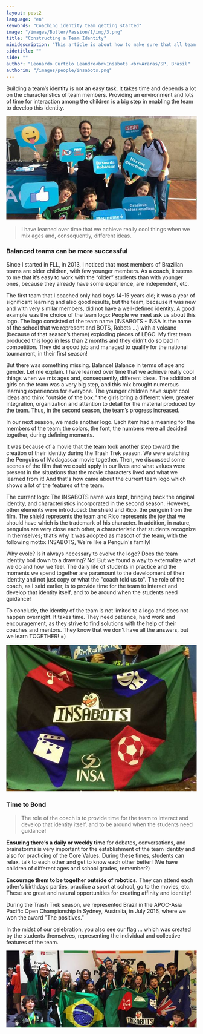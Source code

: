 ```yaml
---
layout: post2
language: "en"
keywords: "Coaching identity team getting_started"
image: "/images/Butler/Passion/1/img/3.png"
title: "Constructing a Team Identity"
minidescription: "This article is about how to make sure that all team members are involved and learning."
sidetitle: ""
side: ""
author: "Leonardo Curtolo Leandro<br>Insabots <br>Araras/SP, Brasil"
authorim: "/images/people/insabots.png"
---
```


Building a team’s identity is not an easy task. It takes time and depends a lot on the characteristics of team members. Providing an environment and lots of time for interaction among the children is a big step in enabling the team to develop this identity.

![](/images/coachcorner/insabots1.jpg)

> I have learned over time that we achieve really cool things when we mix ages and, consequently, different ideas.

### Balanced teams can be more successful

Since I started in FLL, in 2013, I noticed that most members of Brazilian teams are older children, with few younger members. As a coach, it seems to me that it’s easy to work with the “older” students than with younger ones, because they already have some experience, are independent, etc. 

The first team that I coached only had boys 14-15 years old; it was a year of significant learning and also good results, but the team, because it was new and with very similar members, did not have a well-defined identity. A good example was the choice of the team logo: People we meet ask us about this logo. The logo consisted of the team name (INSABOTS - INSA is the name of the school that we represent and BOTS, Robots ...) with a volcano (because of that season’s theme) exploding pieces of LEGO. My first team produced this logo in less than 2 months and they didn't do so bad in competition. They did a good job and managed to qualify for the national tournament, in their first season!

But there was something missing. Balance! Balance in terms of age and gender. Let me explain. I have learned over time that we achieve really cool things when we mix ages and, consequently, different ideas. The addition of girls on the team was a very big step, and this mix brought numerous learning experiences for everyone. The younger children have super cool ideas and think "outside of the box;" the girls bring a different view, greater integration, organization and attention to detail for the material produced by the team. Thus, in the second season, the team’s progress increased.

In our next season, we made another logo. Each item had a meaning for the members of the team: the colors, the font, the numbers were all decided together, during defining moments.

It was because of a movie that the team took another step toward the creation of their identity during the Trash Trek season. We were watching the Penguins of Madagascar movie together. Then, we discussed some scenes of the film that we could apply in our lives and what values were present in the situations that the movie characters lived and what we learned from it! And that's how came about the current team logo which shows a lot of the features of the team.

The current logo: The INSABOTS name was kept, bringing back the original identity, and characteristics incorporated in the second season. However, other elements were introduced: the shield and Rico, the penguin from the film. The shield represents the team and Rico represents the joy that we should have which is the trademark of his character. In addition, in nature, penguins are very close each other, a characteristic that students recognize in themselves; that’s why it was adopted as mascot of the team, with the following motto: INSABOTS, We're like a Penguin's family!

Why evole? Is it always necessary to evolve the logo? Does the team identity boil down to a drawing? No! But we found a way to externalize what we do and how we feel. The daily life of students in practice and the moments we spend together are paramount to the development of their identity and not just copy or what the "coach told us to". The role of the coach, as I said earlier, is to provide time for the team to interact and develop that identity itself, and to be around when the students need guidance!

To conclude, the identity of the team is not limited to a logo and does not happen overnight. It takes time. They need patience, hard work and encouragement, as they strive to find solutions with the help of their coaches and mentors. They know that we don't have all the answers, but we learn TOGETHER! =)

![](/images/coachcorner/insabots2.jpg)


### Time to Bond

> The role of the coach is to provide time for the team to interact and develop that identity itself, and to be around when the students need guidance!

<b>Ensuring there’s a daily or weekly time</b> for debates, conversations, and brainstorms is very important for the establishment of the team identity and also for practicing of the Core Values. During these times, students can relax, talk to each other and get to know each other better! (We have children of different ages and school grades, remember?)

<b>Encourage them to be together outside of robotics.</b> They can attend each other's birthdays parties, practice a sport at school, go to the movies, etc. These are great and natural opportunities for creating affinity and identity!

During the Trash Trek season, we represented Brazil in the APOC-Asia Pacific Open Championship in Sydney, Australia, in July 2016, where we won the award "The positives."

In the midst of our celebration, you also see our flag ... which was created by the students themselves, representing the individual and collective features of the team.

![](/images/coachcorner/insabots3.jpg)



